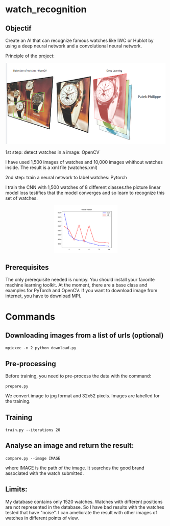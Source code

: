 # watch_recognition 

## Objectif

Create an AI that can recognize famous watches like IWC or Hublot by using a deep neural network and a convolutional neural network.

Principle of the project:

<p align="center">
  <img src="https://raw.githubusercontent.com/mbergdoll/watch_recognition/master/Capture.PNG" width="500px"/>
</p>

1st step: detect watches in a image: OpenCV

I have used 1,500 images of watches and 10,000 images whithout watches inside.
The result is a xml file (watches.xml)

2nd step: train a neural network to label watches: Pytorch

I train the CNN with 1,500 watches of 8 different classes.the picture linear model loss testifies that the model converges and so learn to recognize this set of watches.
<p align="center">
  <img src="https://raw.githubusercontent.com/mbergdoll/watch_recognition/master/linear_model_loss.png" width="200px"/>
</p>

## Prerequisites

The only prerequisite needed is numpy. You should install your favorite machine learning toolkit. 
At the moment, there are a base class and examples for PyTorch and OpenCV.
If you want to download image from internet, you have to download MPI.

# Commands
## Downloading images from a list of urls (optional)

``` mpiexec -n 2 python download.py ```

## Pre-processing

Before training, you need to pre-process the data with the command:

``` prepare.py ```

We convert image to jpg format and 32x52 pixels. Images are labelled for the training.

## Training

``` train.py --iterations 20 ```

## Analyse an image and return the result:

``` compare.py --image IMAGE ```

where IMAGE is the path of the image. It searches the good brand associated with the watch submitted.

## Limits:

My database contains only 1520 watches. Watches with different positions are not represented in the database. So I have bad results with the watches tested that have "noise". I can ameliorate the result with other images of watches in different points of view.

